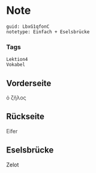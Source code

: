 # Note
```
guid: LbxG1qfonC
notetype: Einfach + Eselsbrücke
```

### Tags
```
Lektion4
Vokabel
```

## Vorderseite
<span style="color: rgb(62, 62, 62);">ὁ ζῆλος</span>

## Rückseite
<span style="color: rgb(62, 62, 62);">Eifer</span>

## Eselsbrücke
Zelot
